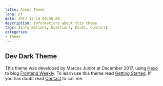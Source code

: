 ```yaml
---
title: About Theme
lang: pt
date: 2017-12-10 00:50:00
description: Informations about this theme
tags: [Informations, Questions, Doubt, Contact]
categories: 
- Theme
---
```

## Dev Dark Theme
This theme was developed by Marcos Junior at December 2017, using [Hexo](https://hexo.io/) to blog [Frontend Weekly](http://frontend-weekly.codermarcos.com/). To learn use this theme read [Getting Started](/pt/HowTo/Getting-Started). If you has doubt read [Contact](/pt/Theme/Contact) to call me.